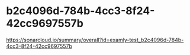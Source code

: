 # b2c4096d-784b-4cc3-8f24-42cc9697557b
https://sonarcloud.io/summary/overall?id=examly-test_b2c4096d-784b-4cc3-8f24-42cc9697557b
